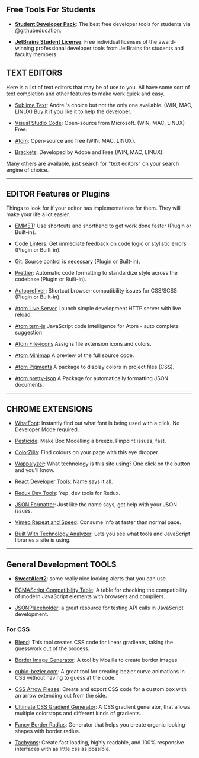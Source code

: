 ## Free Tools For Students
* [**Student Developer Pack**](https://education.github.com/pack): The best free developer tools for students via @githubeducation.

* [**JetBrains Student License**](https://www.jetbrains.com/student/):  Free individual licenses of the award-winning professional developer tools from JetBrains for students and faculty members.

## TEXT EDITORS

Here is a list of text editors that may be of use to you. All have some sort of text completion and other features to make work quick and easy.

* [Sublime Text](https://www.sublimetext.com/3): Andrei's choice but not the only one available. (WIN, MAC, LINUX) Buy it if you like it to help the developer.

* [Visual Studio Code](https://code.visualstudio.com/): Open-source from Microsoft. (WIN, MAC, LINUX) Free.

* [Atom](https://atom.io/): Open-source and free (WIN, MAC, LINUX).

* [Brackets](http://brackets.io/): Developed by Adobe and Free (WIN, MAC, LINUX).

Many others are available, just search for "text editors" on your search engine of choice.

---

## EDITOR Features or Plugins

Things to look for if your editor has implementations for them. They will make your life a lot easier.

* [EMMET](https://emmet.io/): Use shortcuts and shorthand to get work done faster (Plugin or Built-in).

* [Code Linters](https://github.com/collections/clean-code-linters): Get immediate feedback on code logic or stylistic errors (Plugin or Built-in).

* [Git](https://git-scm.com/): Source control is necessary (Plugin or Built-in).

* [Prettier](https://prettier.io/): Automatic code formatting to standardize style across the codebase (Plugin or Built-in).

* [Autoprefixer](https://atom.io/packages/autoprefixer): Shortcut browser-compatibility issues for CSS/SCSS (Plugin or Built-in).

* [Atom Live Server](https://atom.io/packages/atom-live-server) Launch simple development HTTP server with live reload.

* [Atom tern-js](https://atom.io/packages/atom-ternjs) JavaScript code intelligence for Atom - auto complete suggestion

* [Atom File-icons](https://atom.io/packages/file-icons) Assigns file extension icons and colors.

* [Atom Minimap](https://atom.io/packages/minimap) A preview of the full source code.

* [Atom Pigments](https://atom.io/packages/pigments) A package to display colors in project files (CSS).

* [Atom pretty-json](https://atom.io/packages/pretty-json) A Package for automatically formatting JSON documents.

---

## CHROME EXTENSIONS

* [WhatFont](https://chrome.google.com/webstore/detail/whatfont/jabopobgcpjmedljpbcaablpmlmfcogm): Instantly find out what font is being used with a click. No Developer Mode required.

* [Pesticide](https://chrome.google.com/webstore/search/pesticide): Make Box Modelling a breeze. Pinpoint issues, fast.

* [ColorZilla](https://chrome.google.com/webstore/detail/colorzilla/bhlhnicpbhignbdhedgjhgdocnmhomnp): Find colours on your page with this eye dropper.

* [Wappalyzer](https://chrome.google.com/webstore/detail/wappalyzer/gppongmhjkpfnbhagpmjfkannfbllamg): What technology is this site using? One click on the button and you'll know.

* [React Developer Tools](https://chrome.google.com/webstore/detail/react-developer-tools/fmkadmapgofadopljbjfkapdkoienihi): Name says it all.

* [Redux Dev Tools](https://chrome.google.com/webstore/detail/redux-devtools/lmhkpmbekcpmknklioeibfkpmmfibljd): Yep, dev tools for Redux.

* [JSON Formatter](https://chrome.google.com/webstore/detail/json-formatter/bcjindcccaagfpapjjmafapmmgkkhgoa): Just like the name says, get help with your JSON issues.

* [Vimeo Repeat and Speed](https://chrome.google.com/webstore/detail/vimeo-repeat-speed/noonakfaafcdaagngpjehilgegefdima): Consume info at faster than normal pace.

* [Built With Technology Analyzer](https://chrome.google.com/webstore/detail/builtwith-technology-prof/dapjbgnjinbpoindlpdmhochffioedbn?hl=en-US): Lets you see what tools and JavaScript libraries a site is using.

---

## General Development TOOLS

* [**SweetAlert2**](https://sweetalert2.github.io/?utm_content=buffer5396d&utm_medium=social&utm_source=facebook.com&utm_campaign=buffer): some really nice looking alerts that you can use.

* [ECMAScript Compatibility Table](https://kangax.github.io/compat-table/es6/): A table for checking the compatibility of modern JavaScript elements with browsers and compilers.

* [JSONPlaceholder](https://jsonplaceholder.typicode.com/): a great resource for testing API calls in JavaScript development.

### For CSS ###

* [Blend](http://colinkeany.com/blend/): This tool creates CSS code for linear gradients, taking the guesswork out of the process.

* [Border Image Generator](https://developer.mozilla.org/de/docs/Web/CSS/CSS_Background_and_Borders/Border-image_generator): A tool by Mozilla to create border images

* [cubic-bezier.com](http://cubic-bezier.com/#.17,.67,.83,.67): A great tool for creating bezier curve animations in CSS without having to guess at the code.

* [CSS Arrow Please](http://www.cssarrowplease.com/): Create and export CSS code for a custom box with an arrow extending out from the side.

* [Ultimate CSS Gradient Generator](http://www.colorzilla.com/gradient-editor/): A CSS gradient generator, that allows multiple colorstops and different kinds of gradients. 

* [Fancy Border Radius](https://9elements.github.io/fancy-border-radius/): Generator that helps you create organic looking shapes with border radius.

* [Tachyons](https://tachyons.io/): Create fast loading, highly readable, and 100% responsive interfaces with as little css as possible.
